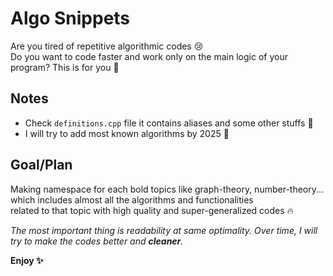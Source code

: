 # Algo Snippets
Are you tired of repetitive algorithmic codes 😢    
Do you want to code faster and work only on the main logic of your program? This is for you 🎁    

## Notes
- Check `definitions.cpp` file it contains aliases and some other stuffs 📖
- I will try to add most known algorithms by 2025 📅

## Goal/Plan
Making namespace for each bold topics like graph-theory, number-theory... which includes almost all the algorithms and functionalities        
related to that topic with high quality and super-generalized codes 🔥

*The most important thing is readability at same optimality. Over time, I will try to make the codes better and **cleaner**.*

**Enjoy ✨**
